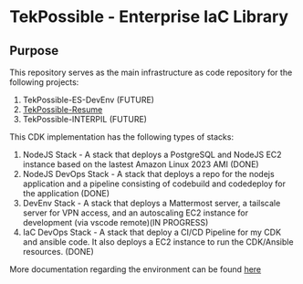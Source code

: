 # TekPossible - Enterprise IaC Library

## Purpose 
This repository serves as the main infrastructure as code repository for the following projects: 
1. TekPossible-ES-DevEnv (FUTURE)
2. [TekPossible-Resume](https://github.com/GrifKies/tekpossible-resume)
3. TekPossible-INTERPIL (FUTURE)

This CDK implementation has the following types of stacks:
1. NodeJS Stack - A stack that deploys a PostgreSQL and NodeJS EC2 instance based on the lastest Amazon Linux 2023 AMI (DONE)
2. NodeJS DevOps Stack - A stack that deploys a repo for the nodejs application and a pipeline consisting of codebuild and codedeploy for the application (DONE)
3. DevEnv Stack - A stack that deploys a Mattermost server, a tailscale server for VPN access, and an autoscaling EC2 instance for development (via vscode remote)(IN PROGRESS)
4. IaC DevOps Stack - A stack that deploy a CI/CD Pipeline for my CDK and ansible code. It also deploys a EC2 instance to run the CDK/Ansible resources. (DONE)

More documentation regarding the environment can be found [here](https://github.com/TekPossible-ES/tekpossible-aws)
